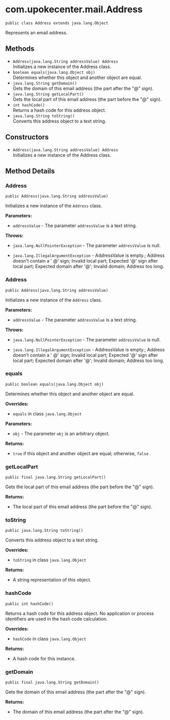 # com.upokecenter.mail.Address

    public class Address extends java.lang.Object

Represents an email address.

## Methods

* `Address​(java.lang.String addressValue) Address`<br>
 Initializes a new instance of the Address class.
* `boolean equals​(java.lang.Object obj)`<br>
 Determines whether this object and another object are equal.
* `java.lang.String getDomain()`<br>
 Gets the domain of this email address (the part after the "@" sign).
* `java.lang.String getLocalPart()`<br>
 Gets the local part of this email address (the part before the "@" sign).
* `int hashCode()`<br>
 Returns a hash code for this address object.
* `java.lang.String toString()`<br>
 Converts this address object to a text string.

## Constructors

* `Address​(java.lang.String addressValue) Address`<br>
 Initializes a new instance of the Address class.

## Method Details

### Address
    public Address​(java.lang.String addressValue)
Initializes a new instance of the <code>Address</code> class.

**Parameters:**

* <code>addressValue</code> - The parameter <code>addressValue</code> is a text string.

**Throws:**

* <code>java.lang.NullPointerException</code> - The parameter <code>addressValue</code> is
 null.

* <code>java.lang.IllegalArgumentException</code> - AddressValue is empty.; Address doesn't
 contain a ' @' sign; Invalid local part; Expected '@' sign after
 local part; Expected domain after '@'; Invalid domain; Address too
 long.

### Address
    public Address​(java.lang.String addressValue)
Initializes a new instance of the <code>Address</code> class.

**Parameters:**

* <code>addressValue</code> - The parameter <code>addressValue</code> is a text string.

**Throws:**

* <code>java.lang.NullPointerException</code> - The parameter <code>addressValue</code> is
 null.

* <code>java.lang.IllegalArgumentException</code> - AddressValue is empty.; Address doesn't
 contain a ' @' sign; Invalid local part; Expected '@' sign after
 local part; Expected domain after '@'; Invalid domain; Address too
 long.

### equals
    public boolean equals​(java.lang.Object obj)
Determines whether this object and another object are equal.

**Overrides:**

* <code>equals</code> in class <code>java.lang.Object</code>

**Parameters:**

* <code>obj</code> - The parameter <code>obj</code> is an arbitrary object.

**Returns:**

* <code>true</code> if this object and another object are equal; otherwise,
 <code>false</code> .

### getLocalPart
    public final java.lang.String getLocalPart()
Gets the local part of this email address (the part before the "@" sign).

**Returns:**

* The local part of this email address (the part before the "@" sign).

### toString
    public java.lang.String toString()
Converts this address object to a text string.

**Overrides:**

* <code>toString</code> in class <code>java.lang.Object</code>

**Returns:**

* A string representation of this object.

### hashCode
    public int hashCode()
Returns a hash code for this address object. No application or process
 identifiers are used in the hash code calculation.

**Overrides:**

* <code>hashCode</code> in class <code>java.lang.Object</code>

**Returns:**

* A hash code for this instance.

### getDomain
    public final java.lang.String getDomain()
Gets the domain of this email address (the part after the "@" sign).

**Returns:**

* The domain of this email address (the part after the "@" sign).

